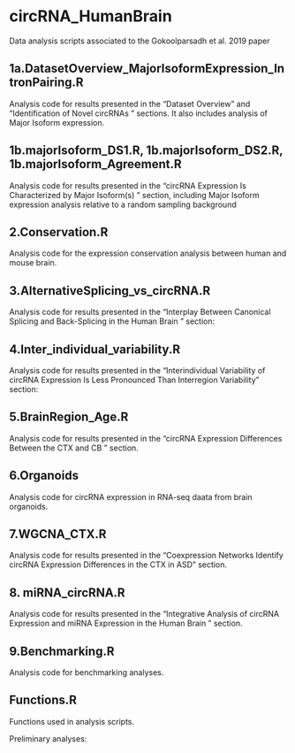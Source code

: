 # circRNA_HumanBrain
Data analysis scripts associated to the Gokoolparsadh et al. 2019 paper

## 1a.DatasetOverview_MajorIsoformExpression_IntronPairing.R  ##################        
Analysis code for results presented in the “Dataset Overview” and “Identification of Novel circRNAs ” sections. It also includes analysis of Major Isoform expression.

## 1b.majorIsoform_DS1.R, 1b.majorIsoform_DS2.R, 1b.majorIsoform_Agreement.R   ##################
Analysis code for results presented in  the “circRNA Expression Is Characterized by Major Isoform(s) ” section, including Major Isoform expression analysis relative to a random sampling background

## 2.Conservation.R  ##################
Analysis code for the expression  conservation analysis between human and mouse brain.

## 3.AlternativeSplicing_vs_circRNA.R  ##################
Analysis code for results presented in the “Interplay Between Canonical Splicing and Back-Splicing in the Human Brain ” section: 

## 4.Inter_individual_variability.R  ##################
Analysis code for results presented in the “Interindividual Variability of circRNA Expression Is Less Pronounced Than Interregion Variability” section: 

## 5.BrainRegion_Age.R  ##################
Analysis code for results presented in the “circRNA Expression Differences Between the CTX and CB ” section.

## 6.Organoids  ##################
Analysis code for circRNA expression in RNA-seq daata from brain organoids.

## 7.WGCNA_CTX.R   ##################
Analysis code for results presented in the “Coexpression Networks Identify circRNA Expression Differences in the CTX in ASD” section.

## 8. miRNA_circRNA.R  ##################
Analysis code for results presented in the “Integrative Analysis of circRNA Expression and miRNA Expression in the Human Brain ” section.

## 9.Benchmarking.R  ##################
Analysis code for benchmarking analyses.

## Functions.R  ##################
Functions used in analysis scripts.

Preliminary analyses:
